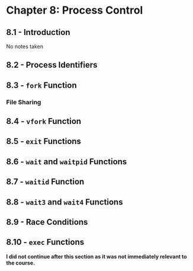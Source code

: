 # Chapter 8: Process Control

## 8.1 - Introduction
No notes taken

## 8.2 - Process Identifiers

## 8.3 - `fork` Function

### File Sharing

## 8.4 - `vfork` Function

## 8.5 - `exit` Functions

## 8.6 - `wait` and `waitpid` Functions

## 8.7 - `waitid` Function

## 8.8 - `wait3` and `wait4` Functions

## 8.9 - Race Conditions

## 8.10 - `exec` Functions

**I did not continue after this section as it was not immediately relevant to the course.**
